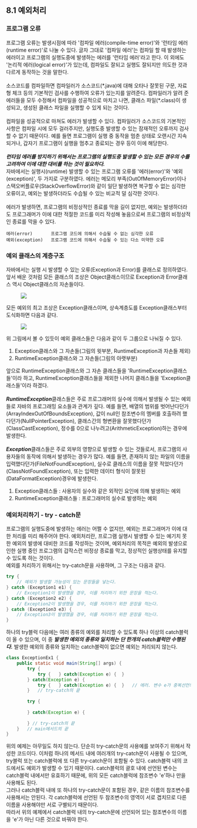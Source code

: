 ## 8.1 예외처리

### 프로그램 오류
프로그램 오류는 발생시점에 따라 '컴파일 에러(compile-time error)'와 '런타임 에러(runtime error)'로 나눌 수 있다.
글자 그대로 '컴파일 에러'는 컴파일 할 때 발생하는 에러이고 프로그램의 실행도중에 발생하는 에러를 '런타임 에러'라고 한다.
이 외에도 '논리적 에러(logical error)'가 있는데, 컴파일도 잘되고 실행도 잘되지만 의도한 것과 다르게 동작하는 것을 말한다.<br>
<br>
소스코드를 컴파일하면 컴파일러가 소스코드(&#42;.java)에 대해 오타나 잘못된 구문, 자료형 체크 등의 기본적인 검사를 수행하여 오류가 있는지를 알려준다.
컴파일러가 알려 준 에러들을 모두 수정해서 컴파일을 성공적으로 마치고 나면, 클래스 파일(&#42;.class)이 생성되고, 생성된 클래스 파일을 실행할 수 있게
되는 것이다.<br>
<br>
컴파일을 성공적으로 마쳐도 에러가 발생할 수 있다. 컴파일러가 소스코드의 기본적인 사항은 컴파일 시에 모두 걸러주지만, 실행도중 발생할 수 있는
잠재적인 오류까지 검사할 수 없기 때문이다. 예를 들면 프로그램이 실행 중 동작을 멈춘 상태로 오랜시간 지속되거나, 갑자기 프로그램이 실행을
멈추고 종료되는 경우 등이 이에 해당한다.<br>
<br>
***런타임 에러를 방지하기 위해서는 프로그램의 실행도중 발생할 수 있는 모든 경우의 수를 고려하여 이에 대한 대비를 하는 것이 필요하다.***<br>
자바에서는 실행시(runtime) 발생할 수 있는 프로그램 오류를 '에러(error)'와 '예외(exception)', 두 가지로 구분하였다. 에러는 메모리 부족(OutOfMemoryError)이나
스택오버플로우(StackOverflowError)와 같이 일단 발생하면 복구할 수 없는 심각한 오류이고, 예외는 발생하더라도 수습될 수 있는 비교적 덜 심각한 것이다.<br>
<br>
에러가 발생하면, 프로그램의 비정상적인 종료를 막을 길이 없지만, 예외는 발생하더라도 프로그래머가 이에 대한 적절한 코드를 미리 작성해 놓음으로써 프로그램의 비정상적인 종료를
막을 수 있다.

    에러(error)       프로그램 코드에 의해서 수습될 수 없는 심각한 오류
    예외(exception)   프로그램 코드에 의해서 수습될 수 있는 다소 미약한 오류

### 예외 클래스의 계층구조
자바에서는 실행 시 발생할 수 있는 오류(Exception과 Error)를 클래스로 정의하였다. 앞서 배운 것처럼 모든 클래스의 조상은 Object클래스이므로
Exception과 Error클래스 역시 Object클래스의 자손들이다.

<figure>
    <img src="https://velog.velcdn.com/images/mingseok/post/55d9e691-cea8-4add-8859-327a9c1e4521/image.png">
</figure>

모든 예외의 최고 조상은 Exception클래스이며, 상속계층도를 Exception클래스부터 도식화하면 다음과 같다.

<figure>
    <img src="https://images.velog.io/images/kookiencream/post/44938894-584d-4ee5-9733-4903e956d49f/java_image_121.png">
</figure>

위 그림에서 볼 수 있듯이 예외 클래스들은 다음과 같이 두 그룹으로 나눠질 수 있다.
1. Exception클래스와 그 자손들(그림의 윗부분, RuntimeException과 자손들 제외)
2. RuntimeException클래스와 그 자손들(그림의 아랫부분)

앞으로 RuntimeException클래스와 그 자손 클래스들을 'RuntimeException클래스들'이라 하고, RuntimeException클래스들을 제외한 나머지 클래스들을
'Exception클래스들'이라 하겠다.<br>
<br>
***RuntimeException***클래스들은 주로 프로그래머의 실수에 의해서 발생될 수 있는 예외들로 자바의 프로그래밍 요소들과 관계가 깊다. 예를 들면, 배열의 범위를
벗어난다던가(ArrayIndexOutOfBoundsException), 값이 null인 참조변수의 멤버를 호출하려 했다던가(NullPointerException), 클래스간의
형변환을 잘못했다던가(ClassCastException), 정수를 0으로 나누려고(ArithmeticException)하는 경우에 발생한다.<br>
<br>
***Exception***클래스들은 주로 외부의 영향으로 발생할 수 있는 것들로서, 프로그램의 사용자들의 동작에 의해서 발생하는 경우가 많다. 예를 들면, 존재하지
않는 파일의 이름을 입력했다던가(FileNotFoundException), 실수로 클래스의 이름을 잘못 적었다던가(ClassNotFoundException), 또는 입력한 데이터 형식이
잘못된(DataFormatException)경우에 발생한다.
1. Exception클래스들 : 사용자의 실수와 같은 외적인 요인에 의해 발생하는 예외
2. RuntimeException클래스들 : 프로그래머의 실수로 발생하는 예외

### 예외처리하기 - try - catch문
프로그램의 실행도중에 발생하는 에러는 어쩔 수 없지만, 예외는 프로그래머가 이에 대한 처리를 미리 해주어야 한다. 예외처리란, 프로그램 실행시  발생할 수 있는
예기치 못한 예외의 발생에 대비한 코드를 작성하는 것이며, 예외처리의 목적은 예외의 발생으로 인한 실행 중인 프로그램의 갑작스런 비정상 종료를 막고,
정상적인 실행상태를 유지할 수 있도록 하는 것이다.<br>
예외를 처리하기 위해서는 try-catch문을 사용하며, 그 구조는 다음과 같다.
```java
try {
    // 예외가 발생할 가능성이 있는 문장들을 넣는다.    
} catch (Exception1 e1) {
    // Exception1이 발생했을 경우, 이를 처리하기 위한 문장을 적는다.    
} catch (Exception2 e2) {
    // Exception2이 발생했을 경우, 이를 처리하기 위한 문장을 적는다.    
} catch (Exception3 e3) {
    // Exception3이 발생했을 경우, 이를 처리하기 위한 문장을 적는다.    
}
```
하나의 try블럭 다음에는 여러 종류의 예외를 처리할 수 있도록 하나 이상의 catch블럭이 올 수 있으며, 이 중 ***발생한 예외의 종류와 일치하는 단 한개의
catch블럭만 수행된다.*** 발생한 예외의 종류와 일치하는 catch블럭이 없으면 예외는 처리되지 않는다.

```java
class ExceptionEx1 {
    public static void main(String[] args) {
        try {
            try {   } catch(Exception e) {  }
        } catch(Exception e) {
            try {   } catch(Exception e) {  }   // 에러. 변수 e가 중복선언되었다.
        }   // try-catch의 끝
        
        try {
            
        } catch(Exception e) {
            
        } // try-catch의 끝
    }   // main메서드의 끝
}
```

위의 예제는 아무일도 하지 않는다. 단순히 try-catch문의 사용예를 보여주기 위해서 작성한 코드이다. 이처럼 하나의 메서드 내에 여러개의 try-catch문이
사용될 수 있으며, try블럭 또는 catch블럭에 또 다른 try-catch문이 포함될 수 있다. catch블럭 내의 코드에서도 예외가 발생할 수 있기 때문이다. catch블럭의 괄호 내에 선언된 변수는
catch블럭 내에서만 유효하기 때문에, 위의 모든 catch블럭에 참조변수 'e'하나 만을 사용해도 된다.<br>
그러나 catch블럭 내에 또 하나의 try-catch문이 포함된 경우, 같은 이름의 참조변수를 사용해서는 안된다. 각 catch블럭에 선언된 두 참조변수의 영역이 서로 겹치므로 다른 이름을 사용해야만 
서로 구별되기 때문이다.<br>
따라서 위의 예제에서 catch블럭 내의 try-catch문에 선언되어 있는 참조변수의 이름을 'e'가 아닌 다른 것으로 바꿔야 한다.

